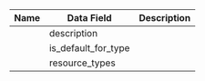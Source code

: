 | Name                   | Data Field                           | Description                                                                                                                                                                                        |
|------------------------|--------------------------------------|---------------------------------------------------------------------------------------------------------------------------------------------------------------------------------------------------------|
||	description	||
||	is_default_for_type	||
||	resource_types	||
